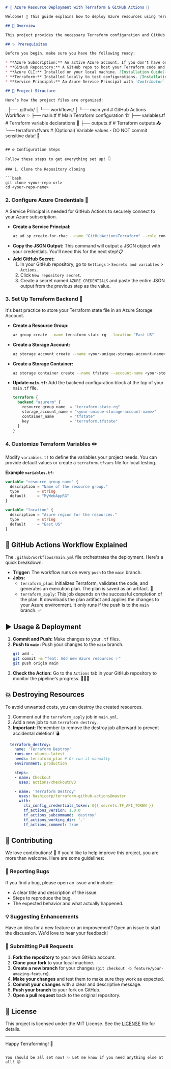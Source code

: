 ```markdown
# 🚀 Azure Resource Deployment with Terraform & GitHub Actions 🤖

Welcome! 🎉 This guide explains how to deploy Azure resources using Terraform, automated with a nifty GitHub Actions CI/CD pipeline. 🤩

## 📝 Overview

This project provides the necessary Terraform configuration and GitHub Actions workflow to automatically provision resources in Microsoft Azure. The pipeline triggers on pushes to the `main` branch, ensuring your infrastructure is always in sync with your code. ☁️💻

## ✨ Prerequisites

Before you begin, make sure you have the following ready:

* **Azure Subscription:** An active Azure account. If you don't have one, get a [free account](https://azure.microsoft.com/free/)! 🆓
* **GitHub Repository:** A GitHub repo to host your Terraform code and the workflow file. 📂
* **Azure CLI:** Installed on your local machine. [Installation Guide](https://docs.microsoft.com/cli/azure/install-azure-cli). 💻
* **Terraform:** Installed locally to test configurations. [Installation Guide](https://learn.hashicorp.com/tutorials/terraform/install-cli). 🛠️
* **Service Principal:** An Azure Service Principal with `Contributor` rights on your subscription. This allows GitHub Actions to authenticate with Azure securely. 🔑

## 📂 Project Structure

Here’s how the project files are organized:

```

.
├── .github/
│   └── workflows/
│       └── main.yml      \# GitHub Actions Workflow ✨
├── main.tf               \# Main Terraform configuration 🏗️
├── variables.tf          \# Terraform variable declarations 📝
├── outputs.tf            \# Terraform outputs 📤
└── terraform.tfvars      \# (Optional) Variable values - DO NOT commit sensitive data\! 🤫

````

## ⚙️ Configuration Steps

Follow these steps to get everything set up! 👇

### 1. Clone the Repository cloning

```bash
git clone <your-repo-url>
cd <your-repo-name>
````

### 2\. Configure Azure Credentials 🔑

A Service Principal is needed for GitHub Actions to securely connect to your Azure subscription.

  * **Create a Service Principal:**
    ```bash
    az ad sp create-for-rbac --name "GitHubActionsTerraform" --role contributor --scopes /subscriptions/<Your-Subscription-ID> --sdk-auth
    ```
  * **Copy the JSON Output:** This command will output a JSON object with your credentials. You'll need this for the next step\!📋
  * **Add GitHub Secret:**
    1.  In your GitHub repository, go to `Settings` \> `Secrets and variables` \> `Actions`.
    2.  Click `New repository secret`.
    3.  Create a secret named `AZURE_CREDENTIALS` and paste the entire JSON output from the previous step as the value.

### 3\. Set Up Terraform Backend 💾

It's best practice to store your Terraform state file in an Azure Storage Account.

  * **Create a Resource Group:**
    ```bash
    az group create --name terraform-state-rg --location "East US"
    ```
  * **Create a Storage Account:**
    ```bash
    az storage account create --name <your-unique-storage-account-name> --resource-group terraform-state-rg --location "East US" --sku Standard_LRS
    ```
  * **Create a Storage Container:**
    ```bash
    az storage container create --name tfstate --account-name <your-storage-account-name>
    ```
  * **Update `main.tf`:** Add the backend configuration block at the top of your `main.tf` file.
    ```terraform
    terraform {
      backend "azurerm" {
        resource_group_name  = "terraform-state-rg"
        storage_account_name = "<your-unique-storage-account-name>"
        container_name       = "tfstate"
        key                  = "terraform.tfstate"
      }
    }
    ```

### 4\. Customize Terraform Variables ✏️

Modify `variables.tf` to define the variables your project needs. You can provide default values or create a `terraform.tfvars` file for local testing.

**Example `variables.tf`:**

```terraform
variable "resource_group_name" {
  description = "Name of the resource group."
  type        = string
  default     = "MyWebAppRG"
}

variable "location" {
  description = "Azure region for the resources."
  type        = string
  default     = "East US"
}
```

## 🤖 GitHub Actions Workflow Explained

The `.github/workflows/main.yml` file orchestrates the deployment. Here's a quick breakdown:

  * **Trigger:** The workflow runs on every `push` to the `main` branch.
  * **Jobs:**
      * `terraform_plan`: Initializes Terraform, validates the code, and generates an execution plan. The plan is saved as an artifact. 📄
      * `terraform_apply`: This job depends on the successful completion of the plan. It downloads the plan artifact and applies the changes to your Azure environment. It only runs if the push is to the `main` branch. ✅

## ▶️ Usage & Deployment

1.  **Commit and Push:** Make changes to your `.tf` files.
2.  **Push to `main`:** Push your changes to the `main` branch.
    ```bash
    git add .
    git commit -m "feat: Add new Azure resources ✨"
    git push origin main
    ```
3.  **Check the Action:** Go to the `Actions` tab in your GitHub repository to monitor the pipeline's progress. 🏃‍♂️💨

## 💥 Destroying Resources

To avoid unwanted costs, you can destroy the created resources.

1.  Comment out the `terraform_apply` job in `main.yml`.
2.  Add a new job to run `terraform destroy`.
3.  **Important:** Remember to remove the destroy job afterward to prevent accidental deletion\! 💣

<!-- end list -->

```yaml
  terraform_destroy:
    name: 'Terraform Destroy'
    runs-on: ubuntu-latest
    needs: terraform_plan # Or run it manually
    environment: production

    steps:
    - name: Checkout
      uses: actions/checkout@v3

    - name: 'Terraform Destroy'
      uses: hashicorp/terraform-github-actions@master
      with:
        cli_config_credentials_token: ${{ secrets.TF_API_TOKEN }}
        tf_actions_version: 1.0.0
        tf_actions_subcommand: 'destroy'
        tf_actions_working_dir: '.'
        tf_actions_comment: true
```

## 🤝 Contributing

We love contributions\! 🎉 If you'd like to help improve this project, you are more than welcome. Here are some guidelines:

### 🐛 Reporting Bugs

If you find a bug, please open an issue and include:

  * A clear title and description of the issue.
  * Steps to reproduce the bug.
  * The expected behavior and what actually happened.

### 💡 Suggesting Enhancements

Have an idea for a new feature or an improvement? Open an issue to start the discussion. We'd love to hear your feedback\!

### 🎉 Submitting Pull Requests

1.  **Fork the repository** to your own GitHub account.
2.  **Clone your fork** to your local machine.
3.  **Create a new branch** for your changes (`git checkout -b feature/your-amazing-feature`).
4.  **Make your changes** and test them to make sure they work as expected.
5.  **Commit your changes** with a clear and descriptive message.
6.  **Push your branch** to your fork on GitHub.
7.  **Open a pull request** back to the original repository.

## 📜 License

This project is licensed under the MIT License. See the [LICENSE](https://www.google.com/search?q=LICENSE) file for details.

-----

Happy Terraforming\! 💖

```

You should be all set now! ✨ Let me know if you need anything else at all! 😊
```

